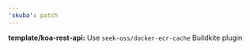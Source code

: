 ```yaml
---
'skuba': patch
---
```


**template/koa-rest-api:** Use `seek-oss/docker-ecr-cache` Buildkite plugin
